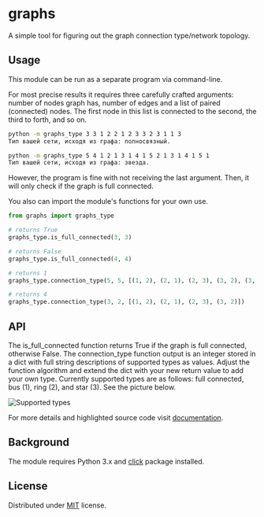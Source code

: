 # graphs
A simple tool for figuring out the graph connection type/network topology.

## Usage
This module can be run as a separate program via command-line.

For most precise results it requires three carefully crafted arguments: number of nodes graph has, number of edges and a list of paired (connected) nodes. The first node in this list is connected to the second, the third to forth, and so on.

```bash
python -m graphs_type 3 3 1 2 2 1 2 3 3 2 3 1 1 3
Тип вашей сети, исходя из графа: полносвязный.

python -m graphs_type 5 4 1 2 1 3 1 4 1 5 2 1 3 1 4 1 5 1
Тип вашей сети, исходя из графа: звезда.
```

However, the program is fine with not receiving the last argument. Then, it will only check if the graph is full connected.

You also can import the module's functions for your own use.

```python
from graphs import graphs_type

# returns True
graphs_type.is_full_connected(3, 3)

# returns False
graphs_type.is_full_connected(4, 4)

# returns 1
graphs_type.connection_type(5, 5, [(1, 2), (2, 1), (2, 3), (3, 2), (3, 4), (4, 3), (4, 5), (5, 4), (5, 1), (1, 5)])

# returns 4
graphs_type.connection_type(3, 2, [(1, 2), (2, 1), (2, 3), (3, 2)])
```

## API

The is_full_connected function returns True if the graph is full connected, otherwise False.
The connection_type function output is an integer stored in a dict with full string descriptions of supported types as values. Adjust the function algorithm and extend the dict with your new return value to add your own type. Currently supported types are as follows: full connected, bus (1), ring (2), and star (3). See the picture below.

![Supported types](https://user-images.githubusercontent.com/89975155/147064513-08c33e88-6da7-4e0e-9252-8d4a81ae9cf3.png)


For more details and highlighted source code visit [documentation](https://frootin.github.io/graphs/).

## Background

The module requires Python 3.x and [click](https://click.palletsprojects.com/en/8.0.x/) package installed.

## License

Distributed under [MIT](https://github.com/frootin/graphs-site/blob/main/LICENSE.txt) license.

